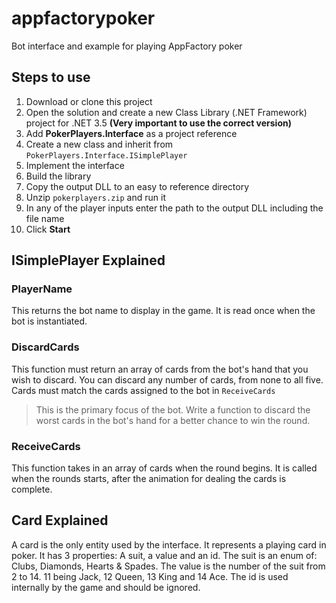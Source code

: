 # appfactorypoker
Bot interface and example for playing AppFactory poker

## Steps to use
1. Download or clone this project
2. Open the solution and create a new Class Library (.NET Framework) project for .NET 3.5 **(Very important to use the correct version)**
3. Add **PokerPlayers.Interface** as a project reference
4. Create a new class and inherit from ```PokerPlayers.Interface.ISimplePlayer```
5. Implement the interface
6. Build the library
7. Copy the output DLL to an easy to reference directory
7. Unzip ```pokerplayers.zip``` and run it
8. In any of the player inputs enter the path to the output DLL including the file name
9. Click **Start**

## ISimplePlayer Explained

### PlayerName
This returns the bot name to display in the game.
It is read once when the bot is instantiated.

### DiscardCards
This function must return an array of cards from the bot's hand that you wish to discard.
You can discard any number of cards, from none to all five.
Cards must match the cards assigned to the bot in ```ReceiveCards```
> This is the primary focus of the bot. Write a function to discard the worst cards in the bot's hand for a better chance to win the round.

### ReceiveCards
This function takes in an array of cards when the round begins.
It is called when the rounds starts, after the animation for dealing the cards is complete.

## Card Explained
A card is the only entity used by the interface.
It represents a playing card in poker.
It has 3 properties: A suit, a value and an id.
The suit is an enum of: Clubs, Diamonds, Hearts & Spades.
The value is the number of the suit from 2 to 14. 11 being Jack, 12 Queen, 13 King and 14 Ace.
The id is used internally by the game and should be ignored.